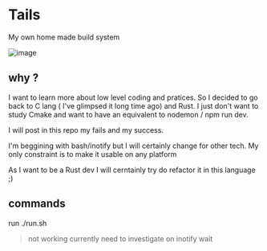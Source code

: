 # Tails
My own home made build system

![image](https://user-images.githubusercontent.com/29978847/202927767-c59ba3c5-562a-436c-9b4f-1fc6ea5b6ef4.png)


## why ?

I want to learn more about low level coding and pratices. So I decided to go back to C lang ( I've glimpsed it  long time ago) and Rust.
I just don't want to study Cmake and want to have an equivalent to nodemon / npm run dev.

I will post in this repo my fails and my success. 

I'm beggining with bash/inotify but I will certainly change for other tech.
My only constraint is to make it usable on any platform

As I want to be a Rust dev I will cerntainly try do refactor it in this language ;)


## commands

run ./run.sh


> not working currently need to investigate on inotify wait

